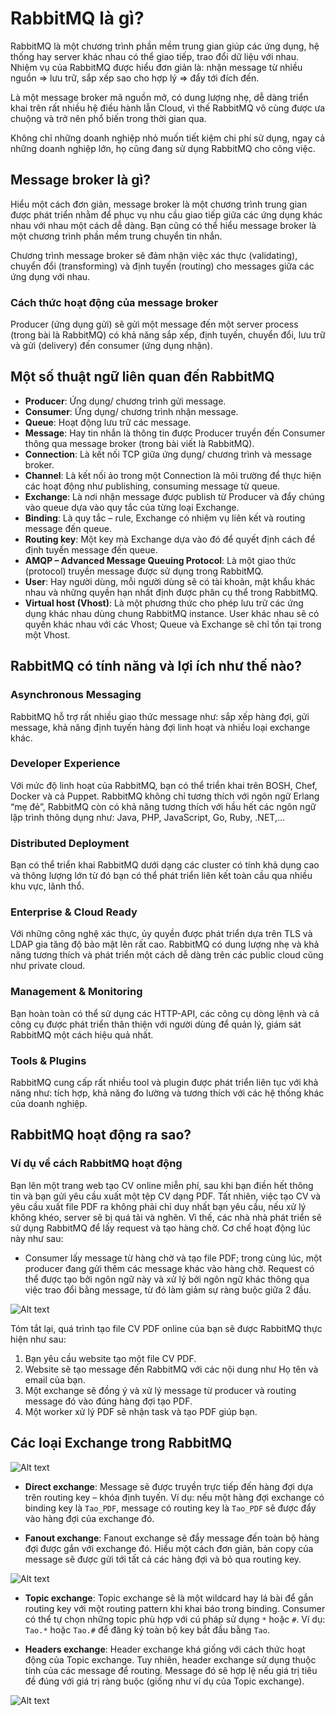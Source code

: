 # RabbitMQ là gì?

RabbitMQ là một chương trình phần mềm trung gian giúp các ứng dụng, hệ thống hay server khác nhau có thể giao tiếp, trao đổi dữ liệu với nhau. Nhiệm vụ của RabbitMQ được hiểu đơn giản là: nhận message từ nhiều nguồn => lưu trữ, sắp xếp sao cho hợp lý => đẩy tới đích đến.

Là một message broker mã nguồn mở, có dung lượng nhẹ, dễ dàng triển khai trên rất nhiều hệ điều hành lẫn Cloud, vì thế RabbitMQ vô cùng được ưa chuộng và trở nên phổ biến trong thời gian qua.

Không chỉ những doanh nghiệp nhỏ muốn tiết kiệm chi phí sử dụng, ngay cả những doanh nghiệp lớn, họ cũng đang sử dụng RabbitMQ cho công việc.

## Message broker là gì?

Hiểu một cách đơn giản, message broker là một chương trình trung gian được phát triển nhằm để phục vụ nhu cầu giao tiếp giữa các ứng dụng khác nhau với nhau một cách dễ dàng. Bạn cũng có thể hiểu message broker là một chương trình phần mềm trung chuyển tin nhắn.

Chương trình message broker sẽ đảm nhận việc xác thực (validating), chuyển đổi (transforming) và định tuyến (routing) cho messages giữa các ứng dụng với nhau.

### Cách thức hoạt động của message broker

Producer (ứng dụng gửi) sẽ gửi một message đến một server process (trong bài là RabbitMQ) có khả năng sắp xếp, định tuyến, chuyển đổi, lưu trữ và gửi (delivery) đến consumer (ứng dụng nhận).

## Một số thuật ngữ liên quan đến RabbitMQ

- **Producer**: Ứng dụng/ chương trình gửi message.
- **Consumer**: Ứng dụng/ chương trình nhận message.
- **Queue**: Hoạt động lưu trữ các message.
- **Message**: Hay tin nhắn là thông tin được Producer truyền đến Consumer thông qua message broker (trong bài viết là RabbitMQ).
- **Connection**: Là kết nối TCP giữa ứng dụng/ chương trình và message broker.
- **Channel**: Là kết nối ảo trong một Connection là môi trường để thực hiện các hoạt động như publishing, consuming message từ queue.
- **Exchange**: Là nơi nhận message được publish từ Producer và đẩy chúng vào queue dựa vào quy tắc của từng loại Exchange.
- **Binding**: Là quy tắc – rule, Exchange có nhiệm vụ liên kết và routing message đến queue.
- **Routing key**: Một key mà Exchange dựa vào đó để quyết định cách để định tuyến message đến queue.
- **AMQP – Advanced Message Queuing Protocol**: Là một giao thức (protocol) truyền message được sử dụng trong RabbitMQ.
- **User**: Hay người dùng, mỗi người dùng sẽ có tài khoản, mật khẩu khác nhau và những quyền hạn nhất định được phân cụ thể trong RabbitMQ.
- **Virtual host (Vhost)**: Là một phương thức cho phép lưu trữ các ứng dụng khác nhau dùng chung RabbitMQ instance. User khác nhau sẽ có quyền khác nhau với các Vhost; Queue và Exchange sẽ chỉ tồn tại trong một Vhost.

## RabbitMQ có tính năng và lợi ích như thế nào?

### Asynchronous Messaging

RabbitMQ hỗ trợ rất nhiều giao thức message như: sắp xếp hàng đợi, gửi message, khả năng định tuyến hàng đợi linh hoạt và nhiều loại exchange khác.

### Developer Experience

Với mức độ linh hoạt của RabbitMQ, bạn có thể triển khai trên BOSH, Chef, Docker và cả Puppet. RabbitMQ không chỉ tương thích với ngôn ngữ Erlang “mẹ đẻ”, RabbitMQ còn có khả năng tương thích với hầu hết các ngôn ngữ lập trình thông dụng như: Java, PHP, JavaScript, Go, Ruby, .NET,…

### Distributed Deployment

Bạn có thể triển khai RabbitMQ dưới dạng các cluster có tính khả dụng cao và thông lượng lớn từ đó bạn có thể phát triển liên kết toàn cầu qua nhiều khu vực, lãnh thổ.

### Enterprise & Cloud Ready

Với những công nghệ xác thực, ủy quyền được phát triển dựa trên TLS và LDAP gia tăng độ bảo mật lên rất cao. RabbitMQ có dung lượng nhẹ và khả năng tương thích và phát triển một cách dễ dàng trên các public cloud cũng như private cloud.

### Management & Monitoring

Bạn hoàn toàn có thể sử dụng các HTTP-API, các công cụ dòng lệnh và cả công cụ được phát triển thân thiện với người dùng để quản lý, giám sát RabbitMQ một cách hiệu quả nhất.

### Tools & Plugins

RabbitMQ cung cấp rất nhiều tool và plugin được phát triển liên tục với khả năng như: tích hợp, khả năng đo lường và tương thích với các hệ thống khác của doanh nghiệp.

## RabbitMQ hoạt động ra sao?

### Ví dụ về cách RabbitMQ hoạt động

Bạn lên một trang web tạo CV online miễn phí, sau khi bạn điền hết thông tin và bạn gửi yêu cầu xuất một tệp CV dạng PDF. Tất nhiên, việc tạo CV và yêu cầu xuất file PDF ra không phải chỉ duy nhất bạn yêu cầu, nếu xử lý không khéo, server sẽ bị quá tải và nghẽn. Vì thế, các nhà nhà phát triển sẽ sử dụng RabbitMQ để lấy request và tạo hàng chờ. Cơ chế hoạt động lúc này như sau:

- Consumer lấy message từ hàng chờ và tạo file PDF; trong cùng lúc, một producer đang gửi thêm các message khác vào hàng chờ. Request có thể được tạo bởi ngôn ngữ này và xử lý bởi ngôn ngữ khác thông qua việc trao đổi bằng message, từ đó làm giảm sự ràng buộc giữa 2 đầu.

![Alt text](image.png)

Tóm tắt lại, quá trình tạo file CV PDF online của bạn sẽ được RabbitMQ thực hiện như sau:

1. Bạn yêu cầu website tạo một file CV PDF.
2. Website sẽ tạo message đến RabbitMQ với các nội dung như Họ tên và email của bạn.
3. Một exchange sẽ đồng ý và xử lý message từ producer và routing message đó vào đúng hàng đợi tạo PDF.
4. Một worker xử lý PDF sẽ nhận task và tạo PDF giúp bạn.

## Các loại Exchange trong RabbitMQ

![Alt text](image-1.png)

- **Direct exchange**: Message sẽ được truyền trực tiếp đến hàng đợi dựa trên routing key – khóa định tuyến. Ví dụ: nếu một hàng đợi exchange có binding key là `Tao_PDF`, message có routing key là `Tao_PDF` sẽ được đẩy vào hàng đợi của exchange đó.

- **Fanout exchange**: Fanout exchange sẽ đẩy message đến toàn bộ hàng đợi được gắn với exchange đó. Hiểu một cách đơn giản, bản copy của message sẽ được gửi tới tất cả các hàng đợi và bỏ qua routing key.

![Alt text](image-2.png)

- **Topic exchange**: Topic exchange sẽ là một wildcard hay lá bài để gắn routing key với một routing pattern khi khai báo trong binding. Consumer có thể tự chọn những topic phù hợp với cú pháp sử dụng `*` hoặc `#`. Ví dụ: `Tao.*` hoặc `Tao.#` để đăng ký toàn bộ key bắt đầu bằng `Tao`.

- **Headers exchange**: Header exchange khá giống với cách thức hoạt động của Topic exchange. Tuy nhiên, header exchange sử dụng thuộc tính của các message để routing. Message đó sẽ hợp lệ nếu giá trị tiêu đề đúng với giá trị ràng buộc (giống như ví dụ của Topic exchange).

![Alt text](image-3.png)


